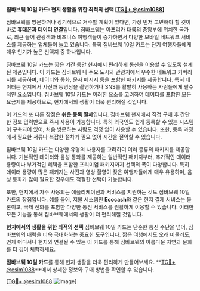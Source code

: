 **짐바브웨 10일 카드: 현지 생활을 위한 최적의 선택 [[TG💪+ @esim1088](https://t.me/s/esim1088)]**

짐바브웨를 방문하거나 장기적으로 거주할 계획이 있다면, 가장 먼저 고민해야 할 것이 바로 **휴대폰과 데이터 연결**입니다. 짐바브웨는 아프리카 대륙의 중앙부에 위치한 국가로, 최근 들어 관광객과 비즈니스 여행객들이 증가하면서 다양한 모바일 네트워크 서비스를 제공하는 업체들이 늘고 있습니다. 특히 짐바브웨 10일 카드는 단기 여행자들에게 매우 인기가 높은 선택지 중 하나입니다.

짐바브웨 10일 카드는 짧은 기간 동안 현지에서 편리하게 통신을 이용할 수 있도록 설계된 제품입니다. 이 카드는 짐바브웨 내 주요 도시와 관광지에서 우수한 네트워크 커버리지를 제공하며, 데이터와 통화, 문자 메시지 등을 포함한 패키지를 제공합니다. 특히 데이터는 현지에서 사진과 동영상을 촬영하거나 SNS를 활발히 사용하는 사람들에게 필수적인 요소입니다. 짐바브웨 10일 카드는 이러한 요소를 고려하여 데이터를 포함한 모든 요금제를 제공하므로, 현지에서의 생활이 더욱 편리해질 것입니다.

이 카드의 또 다른 장점은 **쉬운 등록 절차**입니다. 짐바브웨 현지에서 직접 구매 후 간단한 정보 입력만으로 즉시 사용이 가능합니다. 특히 외국인도 쉽게 등록할 수 있는 시스템이 구축되어 있어, 처음 방문하는 사람도 걱정 없이 사용할 수 있습니다. 또한, 등록 과정에서 필요한 서류나 복잡한 절차가 필요 없어 시간을 절약할 수 있습니다.

짐바브웨 10일 카드는 다양한 유형의 사용자를 고려하여 여러 종류의 패키지를 제공합니다. 기본적인 데이터와 음성 통화를 제공하는 일반적인 패키지부터, 추가적인 데이터 용량이나 부가적인 혜택을 포함한 프리미엄 패키지까지 선택의 폭이 다양합니다. 특히 데이터 용량이 많은 패키지는 사진과 영상 촬영이 잦은 여행자들에게 매우 유용하며, 음성 통화가 많이 필요한 경우에도 적절한 선택이 가능합니다.

또한, 현지에서 자주 사용되는 애플리케이션과 서비스를 지원하는 것도 짐바브웨 10일 카드의 장점입니다. 예를 들어, 지불 시스템인 **Ecocash**와 같은 현지 결제 서비스는 물론이고, 국제 전화를 포함한 다양한 통신 서비스를 원활하게 이용할 수 있습니다. 이러한 모든 기능을 통해 짐바브웨에서의 생활이 더 편리해질 것입니다.

**현지에서의 생활을 위한 최적의 선택** 짐바브웨 10일 카드는 단순한 통신 수단을 넘어, 짐바브웨의 매력을 더욱 극대화하는 중요한 도구입니다. 짧은 여행에서도 오래 머물러도, 언제 어디서나 현지와 연결될 수 있는 이 카드를 통해 짐바브웨의 아름다운 자연과 문화를 더 깊이 체험하세요.

**짐바브웨 10일 카드**를 통해 현지 생활을 더욱 편리하게 만들어보세요. **[TG💪+ @esim1088](https://t.me/s/esim1088)**에서 상세한 정보와 구매 방법을 확인할 수 있습니다.

[[TG💪+ @esim1088](https://t.me/s/esim1088) ![Image](https://i.postimg.cc/Y0z9fWf4/image.png)]